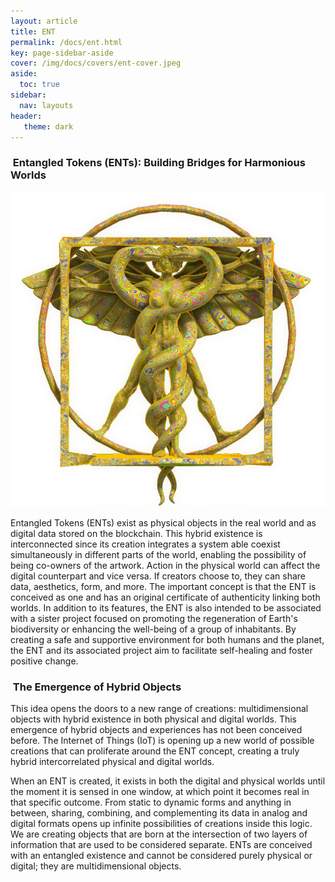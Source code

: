 ```yaml
---
layout: article
title: ENT
permalink: /docs/ent.html
key: page-sidebar-aside
cover: /img/docs/covers/ent-cover.jpeg
aside:
  toc: true
sidebar:
  nav: layouts
header:
   theme: dark
---
```



###  Entangled Tokens (ENTs): Building Bridges for Harmonious Worlds
![Image](/img/docs/ent/00-ent-logo.png "ENT")

Entangled Tokens (ENTs) exist as physical objects in the real world and as digital data stored on the blockchain. This hybrid existence is interconnected since its creation integrates a system able coexist simultaneously in different parts of the world, enabling the possibility of being co-owners of the artwork. Action in the physical world can affect the digital counterpart and vice versa. If creators choose to, they can share data, aesthetics, form, and more. The important concept is that the ENT is conceived as one and has an original certificate of authenticity linking both worlds. In addition to its features, the ENT is also intended to be associated with a sister project focused on promoting the regeneration of Earth's biodiversity or enhancing the well-being of a group of inhabitants. By creating a safe and supportive environment for both humans and the planet, the ENT and its associated project aim to facilitate self-healing and foster positive change.

###  The Emergence of Hybrid Objects

This idea opens the doors to a new range of creations: multidimensional objects with hybrid existence in both physical and digital worlds. This emergence of hybrid objects and experiences has not been conceived before. The Internet of Things (IoT) is opening up a new world of possible creations that can proliferate around the ENT concept, creating a truly hybrid intercorrelated physical and digital worlds.

When an ENT is created, it exists in both the digital and physical worlds until the moment it is sensed in one window, at which point it becomes real in that specific outcome. From static to dynamic forms and anything in between, sharing, combining, and complementing its data in analog and digital formats opens up infinite possibilities of creations inside this logic. We are creating objects that are born at the intersection of two layers of information that are used to be considered separate. ENTs are conceived with an entangled existence and cannot be considered purely physical or digital; they are multidimensional objects.
